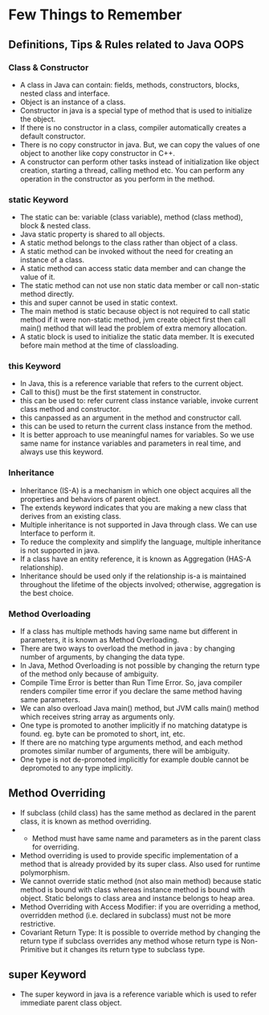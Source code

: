 # Few Things to Remember

## Definitions, Tips & Rules related to Java OOPS

### Class & Constructor
- A class in Java can contain: fields, methods, constructors, blocks, nested class and interface.
- Object is an instance of a class.
- Constructor in java is a special type of method that is used to initialize the object.
- If there is no constructor in a class, compiler automatically creates a default constructor.
- There is no copy constructor in java. But, we can copy the values of one object to another like copy constructor in C++.
- A constructor can perform other tasks instead of initialization like object creation, starting a thread, calling method etc. You can perform any operation in the constructor as you perform in the method.

### static Keyword
- The static can be: variable (class variable), method (class method), block & nested class.
- Java static property is shared to all objects.
- A static method belongs to the class rather than object of a class.
- A static method can be invoked without the need for creating an instance of a class.
- A static method can access static data member and can change the value of it.
- The static method can not use non static data member or call non-static method directly.
- this and super cannot be used in static context.
- The main method is static because object is not required to call static method if it were non-static method, jvm create object first then call main() method that will lead the problem of extra memory allocation.
- A static block is used to initialize the static data member. It is executed before main method at the time of classloading.

### this Keyword
- In Java, this is a reference variable that refers to the current object.
- Call to this() must be the first statement in constructor.
- this can be used to: refer current class instance variable, invoke current class method and constructor. 
- this canpassed as an argument in the method and constructor call.
- this can be used to return the current class instance from the method.
- It is better approach to use meaningful names for variables. So we use same name for instance variables and parameters in real time, and always use this keyword.

### Inheritance
- Inheritance (IS-A) is a mechanism in which one object acquires all the properties and behaviors of parent object.
- The extends keyword indicates that you are making a new class that derives from an existing class.
- Multiple inheritance is not supported in Java through class. We can use Interface to perform it.
- To reduce the complexity and simplify the language, multiple inheritance is not supported in java.
- If a class have an entity reference, it is known as Aggregation (HAS-A relationship).
- Inheritance should be used only if the relationship is-a is maintained throughout the lifetime of the objects involved; otherwise, aggregation is the best choice.

### Method Overloading
- If a class has multiple methods having same name but different in parameters, it is known as Method Overloading.
- There are two ways to overload the method in java : by changing number of arguments, by changing the data type.
- In Java, Method Overloading is not possible by changing the return type of the method only because of ambiguity.
- Compile Time Error is better than Run Time Error. So, java compiler renders compiler time error if you declare the same method having same parameters.
- We can also overload Java main() method, but JVM calls main() method which receives string array as arguments only.
- One type is promoted to another implicitly if no matching datatype is found. eg. byte can be promoted to short, int, etc.
- If there are no matching type arguments method, and each method promotes similar number of arguments, there will be ambiguity.
- One type is not de-promoted implicitly for example double cannot be depromoted to any type implicitly.

## Method Overriding
- If subclass (child class) has the same method as declared in the parent class, it is known as method overriding.
- - Method must have same name and parameters as in the parent class for overriding.
- Method overriding is used to provide specific implementation of a method that is already provided by its super class. Also used for runtime polymorphism.
- We cannot override static method (not also main method) because static method is bound with class whereas instance method is bound with object. Static belongs to class area and instance belongs to heap area.
- Method Overriding with Access Modifier: if you are overriding a method, overridden method (i.e. declared in subclass) must not be more restrictive.
-  Covariant Return Type: It is possible to override method by changing the return type if subclass overrides any method whose return type is Non-Primitive but it changes its return type to subclass type. 

## super Keyword
- The super keyword in java is a reference variable which is used to refer immediate parent class object.
